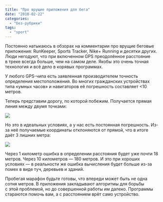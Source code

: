 ```yaml
---
title: "Про врущие приложения для бега"
date: "2018-02-22"
categories: 
  - "без-рубрики"
tags: 
  - "sport"
---
```


Постоянно натыкаюсь в обзорах на комментарии про врущие беговые приложения: RunKeeper, Sports Tracker, Nike+ Running и десятки других. Люди негодуют, что при включенном GPS преодолённое расстояние в треке всегда больше, чем на самом деле. Якобы это очень точная технология и всё дело в корявых программах.

У любого GPS-чипа есть заявленная производителем точность определения местоположения. Во многих гражданских устройствах типа «умных часов» и навигаторов её погрешность составляет <10 метров.

Теперь представим дорогу, по которой побежим. Получается прямая линия между двумя точками:

![](/blog/assets/img/trek-zabega-1-lg.png)

Но это в идеальных условиях, а у нас есть постоянная погрешность. Из-за неё получаемые координаты отклоняются от прямой, что в итоге даёт 3 лишних метра:

![](/blog/assets/img/trek-zabega-2-lg.png)

Через 1 километр ошибка в определении расстояния будет уже почти 18 метров. Через 10 километров — 180 метров. И это при хороших условиях — в реальности же ошибка вычисления будет больше из-за помех в виде туч, деревьев и зданий.

Пробегая марафон будьте готовы, что впереди может быть не одна сотня метров. В приложения закладывают алгоритмы для борьбы с этой проблемой, но до совершенной работы им далеко. Программы стараются помочь вам, а с расстоянием врёт само устройство.
